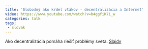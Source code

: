 ```yaml
---
title: 'Slobodný ako kŕdeľ vtákov - decentralizácia a Internet'
video: https://www.youtube.com/watch?v=b4ggfiK7i_w
categories: talk
tags:
 - slovak
---
```


Ako decentralizácia pomáha riešiť problémy sveta.
[Slajdy](https://bit.ly/decentralized-slides)




